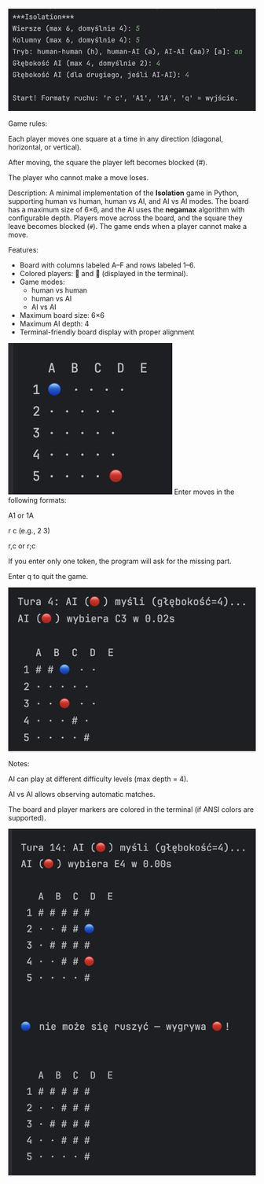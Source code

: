 ![game_screen_1.png](game_screen_1.png)

Game rules:

Each player moves one square at a time in any direction (diagonal, horizontal, or vertical).

After moving, the square the player left becomes blocked (#).

The player who cannot make a move loses.

Description:
A minimal implementation of the **Isolation** game in Python, supporting human vs human, human vs AI, and AI vs AI modes.
The board has a maximum size of 6×6, and the AI uses the **negamax** algorithm with configurable depth.
Players move across the board, and the square they leave becomes blocked (`#`). The game ends when a player cannot make a move.

Features:
- Board with columns labeled A–F and rows labeled 1–6.
- Colored players: 🔵 and 🔴 (displayed in the terminal).
- Game modes:
  - human vs human
  - human vs AI
  - AI vs AI
- Maximum board size: 6×6
- Maximum AI depth: 4
- Terminal-friendly board display with proper alignment

![game_screen_2.png](game_screen_2.png)
Enter moves in the following formats:

A1 or 1A

r c (e.g., 2 3)

r,c or r;c

If you enter only one token, the program will ask for the missing part.

Enter q to quit the game.

![game_screen_3.png](game_screen_3.png)

Notes:

AI can play at different difficulty levels (max depth = 4).

AI vs AI allows observing automatic matches.

The board and player markers are colored in the terminal (if ANSI colors are supported).

![game_screen_4.png](game_screen_4.png)
